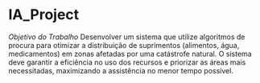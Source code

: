 # IA_Project

*Objetivo do Trabalho*
Desenvolver um sistema que utilize algoritmos de procura para otimizar a distribuição de suprimentos (alimentos, água, medicamentos) em zonas afetadas por uma catástrofe natural. O sistema deve garantir a eficiência no uso dos recursos e priorizar as áreas mais necessitadas, maximizando a assistência no menor tempo possível.